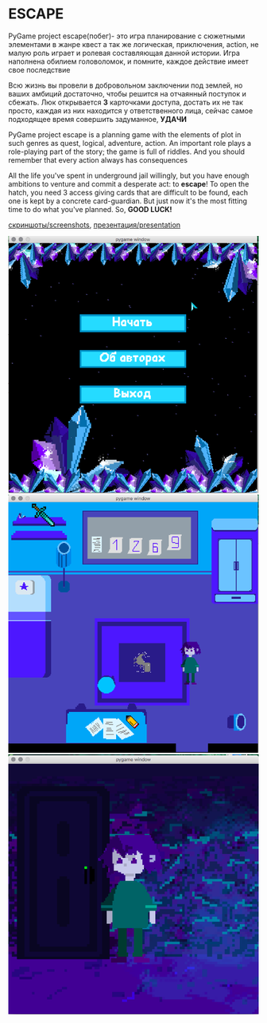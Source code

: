 # ESCAPE
PyGame project
escape(побег)- это игра планирование с сюжетными элементами в жанре квест а так же логическая, приключения, action, не малую роль играет и ролевая составляющая данной истории. Игра наполнена обилием головоломок, и помните, каждое действие имеет свое последствие

Всю жизнь вы провели в добровольном заключении под землей, но ваших амбиций достаточно, чтобы решится на отчаянный поступок и сбежать.
Люк открывается **3** карточками доступа, достать их не так просто, каждая из них находится у ответственного лица, сейчас самое подходящее время совершить задуманное, **УДАЧИ** 


PyGame project
escape is a planning game with the elements of plot in such genres as quest, logical, adventure, action. An important role plays a role-playing part of the story; the game is full of riddles. And you should remember that every action always has consequences

All the life you've spent in underground jail willingly, but you have enough ambitions to venture and commit a desperate act: to **escape**!
To open the hatch, you need 3 access giving cards that are difficult to be found, each one is kept by a concrete card-guardian. But just now it's the most fitting time to do what you've planned. So, **GOOD LUCK!**


[скриншоты/screenshots](./screenshots), 
[презентация/presentation](presentation.pptx)

![](./screenshots/Снимок%20экрана%202020-01-24%20в%2021.33.46.png)
![](./screenshots/Снимок%20экрана%202020-01-24%20в%2021.34.40.png)
![](./screenshots/Снимок%20экрана%202020-01-24%20в%2021.35.00.png)

